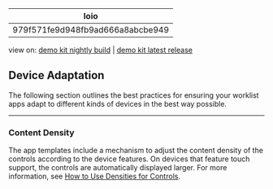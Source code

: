 <!-- loio979f571fe9d948fb9ad666a8abcbe949 -->

| loio |
| -----|
| 979f571fe9d948fb9ad666a8abcbe949 |

<div id="loio">

view on: [demo kit nightly build](https://openui5nightly.hana.ondemand.com/#/topic/979f571fe9d948fb9ad666a8abcbe949) | [demo kit latest release](https://openui5.hana.ondemand.com/#/topic/979f571fe9d948fb9ad666a8abcbe949)</div>

## Device Adaptation

The following section outlines the best practices for ensuring your worklist apps adapt to different kinds of devices in the best way possible.

***

<a name="loio979f571fe9d948fb9ad666a8abcbe949__section_content_density"/>

### Content Density

The app templates include a mechanism to adjust the content density of the controls according to the device features. On devices that feature touch support, the controls are automatically displayed larger. For more information, see [How to Use Densities for Controls](How_to_Use_Densities_for_Controls_13e6f3b.md).

